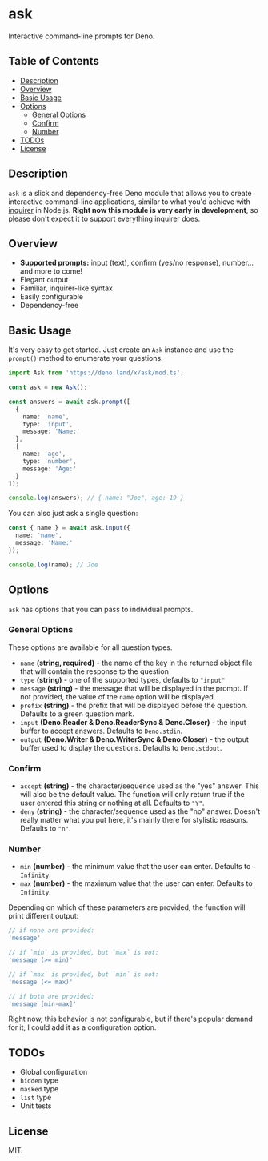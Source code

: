 # ask

Interactive command-line prompts for Deno.

## Table of Contents

- [Description](#description)
- [Overview](#overview)
- [Basic Usage](#basic-usage)
- [Options](#options)
  - [General Options](#general-options)
  - [Confirm](#confirm)
  - [Number](#number)
- [TODOs](#todos)
- [License](#license)

## Description

`ask` is a slick and dependency-free Deno module that allows you to create interactive command-line applications, similar to what you'd achieve with [inquirer](https://www.npmjs.com/package/inquirer) in Node.js. **Right now this module is very early in development**, so please don't expect it to support everything inquirer does.

## Overview

- **Supported prompts:** input (text), confirm (yes/no response), number... and more to come!
- Elegant output
- Familiar, inquirer-like syntax
- Easily configurable
- Dependency-free

## Basic Usage

It's very easy to get started. Just create an `Ask` instance and use the `prompt()` method to enumerate your questions.

```ts
import Ask from 'https://deno.land/x/ask/mod.ts';

const ask = new Ask();

const answers = await ask.prompt([
  {
    name: 'name',
    type: 'input',
    message: 'Name:'
  },
  {
    name: 'age',
    type: 'number',
    message: 'Age:'
  }
]);

console.log(answers); // { name: "Joe", age: 19 }
```

You can also just ask a single question:

```ts
const { name } = await ask.input({
  name: 'name',
  message: 'Name:'
});

console.log(name); // Joe
```

## Options

`ask` has options that you can pass to individual prompts.

### General Options

These options are available for all question types.

- `name` **(string, required)** - the name of the key in the returned object file that will contain the response to the question
- `type` **(string)** - one of the supported types, defaults to `"input"`
- `message` **(string)** - the message that will be displayed in the prompt. If not provided, the value of the `name` option will be displayed.
- `prefix` **(string)** - the prefix that will be displayed before the question. Defaults to a green question mark.
- `input` **(Deno.Reader & Deno.ReaderSync & Deno.Closer)** - the input buffer to accept answers. Defaults to `Deno.stdin`.
- `output` **(Deno.Writer & Deno.WriterSync & Deno.Closer)** - the output buffer used to display the questions. Defaults to `Deno.stdout`.

### Confirm

- `accept` **(string)** - the character/sequence used as the "yes" answer. This will also be the default value. The function will only return true if the user entered this string or nothing at all. Defaults to `"Y"`.
- `deny` **(string)** - the character/sequence used as the "no" answer. Doesn't really matter what you put here, it's mainly there for stylistic reasons. Defaults to `"n"`.

### Number

- `min` **(number)** - the minimum value that the user can enter. Defaults to `-Infinity`.
- `max` **(number)** - the maximum value that the user can enter. Defaults to `Infinity`.

Depending on which of these parameters are provided, the function will print different output:

```js
// if none are provided:
'message'

// if `min` is provided, but `max` is not:
'message (>= min)'

// if `max` is provided, but `min` is not:
'message (<= max)'

// if both are provided:
'message [min-max]'
```

Right now, this behavior is not configurable, but if there's popular demand for it, I could add it as a configuration option.

## TODOs

- Global configuration
- `hidden` type
- `masked` type
- `list` type
- Unit tests

## License

MIT.
